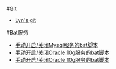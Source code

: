 #Git
* [Lyn's git](http://git.oschina.net/iSingular/JavaBlog/blob/master/git/Lyn's%20git.md?dir=0&filepath=git%2FLyn%27s+git.md&oid=792724e4be355e76902f80b492ed6fad39d766dc&sha=c89616b3d0bd03ebcc6bfcd1deb391b16b65a2e5)

#Bat服务
* [手动开启/关闭Mysql服务的bat脚本](http://git.oschina.net/iSingular/JavaBlog/blob/master/bat/mysql_startup_shutdown.bat?dir=0&filepath=bat%2Fmysql_startup_shutdown.bat&oid=bdaffd17773a09bb6791ad22bddebfed5a16da9e&sha=a6ceabcee2b71bb099f261b92b1487890bbc841c)
* [手动开启/关闭Oracle 10g服务的bat脚本](http://git.oschina.net/iSingular/JavaBlog/blob/master/bat/oracle10g_startup_shutdown.bat?dir=0&filepath=bat%2Foracle10g_startup_shutdown.bat&oid=a4618ee44a73d6f9295702539fd37db4e2b8663d&sha=a6ceabcee2b71bb099f261b92b1487890bbc841c)
* [手动开启/关闭Oracle 10g服务的bat脚本](http://git.oschina.net/iSingular/JavaBlog/blob/master/bat/oracle11g_startup_shutdown.bat?dir=0&filepath=bat%2Foracle11g_startup_shutdown.bat&oid=4d71f02fd0d96e403d3b75e22f3aeae6342185af&sha=a6ceabcee2b71bb099f261b92b1487890bbc841c)